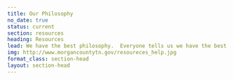 ```yaml
---
title: Our Philosophy
no_date: true
status: current
section: resources
heading: Resources
lead: We have the best philosophy.  Everyone tells us we have the best philosophy.
img: http://www.morgancountytn.gov/resoureces_help.jpg
format_class: section-head
layout: section-head
---
```


